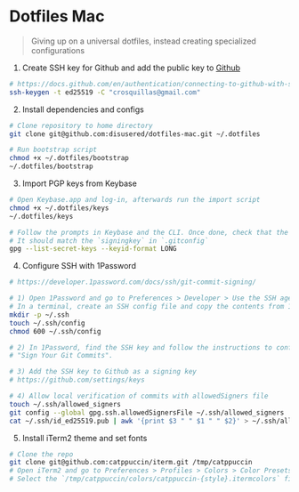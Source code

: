 # Dotfiles Mac

> Giving up on a universal dotfiles, instead creating specialized configurations

1. Create SSH key for Github and add the public key to [Github](https://github.com/settings/keys)
  ```sh
  # https://docs.github.com/en/authentication/connecting-to-github-with-ssh/generating-a-new-ssh-key-and-adding-it-to-the-ssh-agent
  ssh-keygen -t ed25519 -C "crosquillas@gmail.com"
  ```

2. Install dependencies and configs
  ```sh
  # Clone repository to home directory
  git clone git@github.com:disusered/dotfiles-mac.git ~/.dotfiles

  # Run bootstrap script
  chmod +x ~/.dotfiles/bootstrap
  ~/.dotfiles/bootstrap
  ```

3. Import PGP keys from Keybase
  ```sh
  # Open Keybase.app and log-in, afterwards run the import script
  chmod +x ~/.dotfiles/keys
  ~/.dotfiles/keys

  # Follow the prompts in Keybase and the CLI. Once done, check that the secret key was imported
  # It should match the `signingkey` in `.gitconfig`
  gpg --list-secret-keys --keyid-format LONG
  ```

4. Configure SSH with 1Password
  ```sh
  # https://developer.1password.com/docs/ssh/git-commit-signing/

  # 1) Open 1Password and go to Preferences > Developer > Use the SSH agent
  # In a terminal, create an SSH config file and copy the contents from 1Password
  mkdir -p ~/.ssh
  touch ~/.ssh/config
  chmod 600 ~/.ssh/config

  # 2) In 1Password, find the SSH key and follow the instructions to configure
  # "Sign Your Git Commits".

  # 3) Add the SSH key to Github as a signing key
  # https://github.com/settings/keys

  # 4) Allow local verification of commits with allowedSigners file
  touch ~/.ssh/allowed_signers
  git config --global gpg.ssh.allowedSignersFile ~/.ssh/allowed_signers
  cat ~/.ssh/id_ed25519.pub | awk '{print $3 " " $1 " " $2}' > ~/.ssh/allowed_signers
  ```

5. Install iTerm2 theme and set fonts
  ```sh
  # Clone the repo
  git clone git@github.com:catppuccin/iterm.git /tmp/catppuccin
  # Open iTerm2 and go to Preferences > Profiles > Colors > Color Presets > Import
  # Select the `/tmp/catppuccin/colors/catppuccin-{style}.itermcolors` files in the repo
  ```
